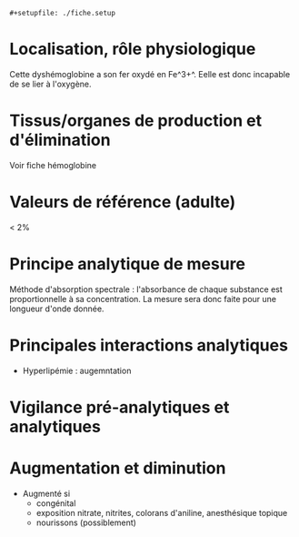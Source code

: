 ```{=org}
#+setupfile: ./fiche.setup
```
# Localisation, rôle physiologique

Cette dyshémoglobine a son fer oxydé en Fe^3+^. Eelle est donc incapable
de se lier à l'oxygène.

# Tissus/organes de production et d\'élimination

Voir fiche hémoglobine

# Valeurs de référence (adulte)

\< 2%

# Principe analytique de mesure

Méthode d'absorption spectrale : l'absorbance de chaque substance est
proportionnelle à sa concentration. La mesure sera donc faite pour une
longueur d'onde donnée.

# Principales interactions analytiques

-   Hyperlipémie : augemntation

# Vigilance pré-analytiques et analytiques

# Augmentation et diminution

-   Augmenté si
    -   congénital
    -   exposition nitrate, nitrites, colorans d'aniline, anesthésique
        topique
    -   nourissons (possiblement)
